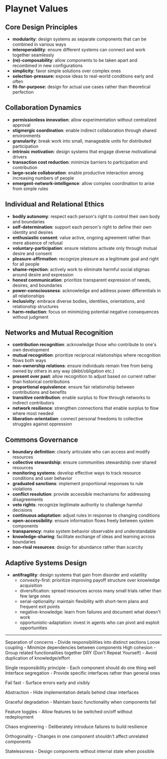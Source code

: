 # Playnet Values

## Core Design Principles
- **modularity**: design systems as separate components that can be combined in various ways
- **interoperability**: ensure different systems can connect and work together seamlessly
- **(re)-composability**: allow components to be taken apart and recombined in new configurations
- **simplicity**: favor simple solutions over complex ones
- **selection-pressure:** expose ideas to real-world conditions early and often
- **fit-for-purpose:** design for actual use cases rather than theoretical perfection

## Collaboration Dynamics
- **permissionless innovation**: allow experimentation without centralized approval
- **stigmergic coordination**: enable indirect collaboration through shared environments
- **granularity**: break work into small, manageable units for distributed participation
- **intrinsic motivation**: design systems that engage diverse motivational drivers
- **transaction cost reduction**: minimize barriers to participation and contribution
- **large-scale collaboration**: enable productive interaction among increasing numbers of people
- **emergent-network-intelligence**: allow complex coordination to arise from simple rules

## Individual and Relational Ethics
- **bodily autonomy**: respect each person's right to control their own body and boundaries
- **self-determination**: support each person's right to define their own identity and desires
- **enthusiastic consent**: value active, ongoing agreement rather than mere absence of refusal
- **voluntary-participation**: ensure relations activate only through mutual desire and consent
- **pleasure-affirmation**: recognize pleasure as a legitimate goal and right for all people
- **shame-rejection**: actively work to eliminate harmful social stigmas around desire and expression
- **honest communication**: prioritize transparent expression of needs, desires, and boundaries
- **power-consciousness**: acknowledge and address power differentials in all relationships
- **inclusivity**: embrace diverse bodies, identities, orientations, and relationship structures
- **harm-reduction**: focus on minimizing potential negative consequences without judgment

## Networks and Mutual Recognition
- **contribution recognition**: acknowledge those who contribute to one's own development
- **mutual recognition**: prioritize reciprocal relationships where recognition flows both ways
- **non-ownership relations**: ensure individuals remain free from being owned by others in any way (debt/obligation etc.)
- **present over past**: allow recognition to adjust based on current rather than historical contributions
- **proportional equivalence**: ensure fair relationship between contributions and benefits
- **transitive contribution**: enable surplus to flow through networks to indirect contributors
- **network resilience**: strengthen connections that enable surplus to flow where most needed
- **liberation-orientation**: connect personal freedoms to collective struggles against oppression

## Commons Governance
- **boundary definition**: clearly articulate who can access and modify resources
- **collective stewardship**: ensure communities stewardship over shared resources
- **monitoring systems**: develop effective ways to track resource conditions and user behavior
- **graduated sanctions**: implement proportional responses to rule violations
- **conflict resolution**: provide accessible mechanisms for addressing disagreements
- **veto rights**: recognize legitimate authority to challenge harmful decisions
- **continuous adaptation**: adjust rules in response to changing conditions
- **open-accessibility**: ensure information flows freely between system components
- **transparency**: make system behavior observable and understandable
- **knowledge-sharing**: facilitate exchange of ideas and learning across boundaries
- **non-rival resources**: design for abundance rather than scarcity

## Adaptive Systems Design
- **antifragility**: design systems that gain from disorder and volatility
  - convexity-first: prioritize improving payoff structure over knowledge acquisition
  - diversification: spread resources across many small trials rather than few large ones
  - serial-optionality: maintain flexibility with short-term plans and frequent exit points
  - negative-knowledge: learn from failures and document what doesn't work
  - opportunistic-adaptation: invest in agents who can pivot and exploit opportunities









----

Separation of concerns - Divide responsibilities into distinct sections
Loose coupling - Minimize dependencies between components
High cohesion - Group related functionalities together
DRY (Don't Repeat Yourself) - Avoid duplication of knowledge/effort

Single responsibility principle - Each component should do one thing well
Interface segregation - Provide specific interfaces rather than general ones

Fail fast - Surface errors early and visibly

Abstraction - Hide implementation details behind clear interfaces

Graceful degradation - Maintain basic functionality when components fail

Feature toggles - Allow features to be switched on/off without redeployment

Chaos engineering - Deliberately introduce failures to build resilience

Orthogonality - Changes in one component shouldn't affect unrelated components

Statelessness - Design components without internal state when possible
